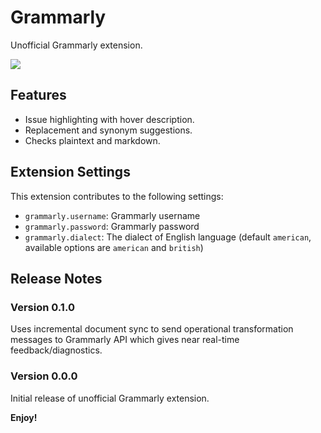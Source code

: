 # Grammarly

Unofficial Grammarly extension.

![](./assets/screenshot1.png)

## Features

- Issue highlighting with hover description.
- Replacement and synonym suggestions.
- Checks plaintext and markdown.

## Extension Settings

This extension contributes to the following settings:

- `grammarly.username`: Grammarly username
- `grammarly.password`: Grammarly password
- `grammarly.dialect`: The dialect of English language (default `american`, available options are `american` and `british`)

## Release Notes

### Version 0.1.0

Uses incremental document sync to send operational transformation messages to Grammarly API which
gives near real-time feedback/diagnostics.

### Version 0.0.0

Initial release of unofficial Grammarly extension.

**Enjoy!**
